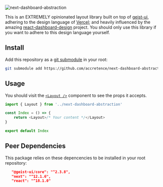 ![next-dashboard-abstraction](https://i.imgur.com/hNovO0U.png)

This is an EXTREMELY opinionated layout library built on top of [geist-ui](https://github.com/geist-org/geist-ui), adhering to the design language of [Vercel](https://vercel.com/); and heavily influenced by the amazing [react-dashboard-design](https://github.com/ofekashery/react-dashboard-design) project. You should only use this library if you want to adhere to this design language yourself.

## Install

Add this repository as a [git submodule](https://github.blog/2016-02-01-working-with-submodules/) in your root:

```bash
git submodule add https://github.com/accretence/next-dashboard-abstraction
```

## Usage

You should visit the [`<Layout />`](https://github.com/Accretence/next-dashboard-abstraction/blob/main/src/Layout.js) component to see the props it accepts.

```js
import { Layout } from '../next-dashboard-abstraction'

const Index = () => {
    return <Layout>/* Your content */</Layout>
}

export default Index
```

## Peer Dependencies

This package relies on these depencencies to be installed in your root repository:

```json
   "@geist-ui/core": "^2.3.8",
   "next": "^12.1.6",
   "react": "^18.1.0"
```
